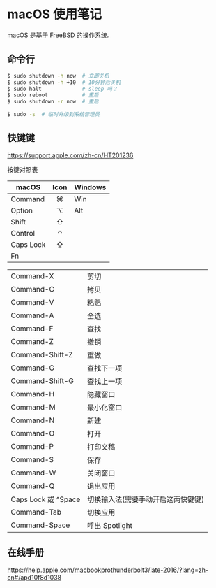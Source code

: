# macOS 使用笔记

macOS 是基于 FreeBSD 的操作系统。

## 命令行

```bash
$ sudo shutdown -h now  # 立即关机
$ sudo shutdown -h +10  # 10分钟后关机
$ sudo halt             # sleep 吗？
$ sudo reboot           # 重启
$ sudo shutdown -r now  # 重启

$ sudo -s  # 临时升级到系统管理员
```


## 快键键

https://support.apple.com/zh-cn/HT201236

按键对照表

|   macOS   | Icon | Windows | 
|-----------|:----:|---------|
| Command   |  ⌘   |   Win   | 
| Option    |  ⌥   |   Alt   |
| Shift     |  ⇧   |         |
| Control   |  ⌃   |         |
| Caps Lock |  ⇪   |         |
| Fn        |      |         ||


|||
|-----------|---------------------------------------------------------------------- 
| Command-X | 剪切
| Command-C | 拷贝
| Command-V | 粘贴
| Command-A | 全选
| Command-F | 查找
| Command-Z       | 撤销
| Command-Shift-Z | 重做
| Command-G       | 查找下一项
| Command-Shift-G | 查找上一项
| Command-H | 隐藏窗口
| Command-M | 最小化窗口 
| Command-N | 新建
| Command-O | 打开
| Command-P | 打印文稿
| Command-S | 保存
| Command-W | 关闭窗口
| Command-Q | 退出应用
| Caps Lock 或 ^Space | 切换输入法(需要手动开启这两快键键)
| Command-Tab | 切换应用
| Command-Space | 呼出 Spotlight


## 在线手册

https://help.apple.com/macbookprothunderbolt3/late-2016/?lang=zh-cn#/apd10f8d1038







